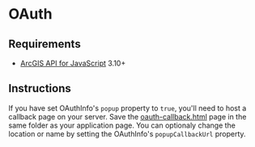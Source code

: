 # OAuth

## Requirements

* [ArcGIS API for JavaScript](https://js.arcgis.com) 3.10+

## Instructions

If you have set OAuthInfo's `popup` property to `true`, you'll need to host a callback page on your server. Save the [oauth-callback.html](oauth-callback.html) page in the same folder as your application page. You can optionaly change the location or name by setting the OAuthInfo's `popupCallbackUrl` property.
